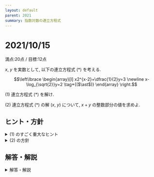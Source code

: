 ```yaml
---
layout: default
parent: 2021
summary: 指数対数の連立方程式
---
```


# 2021/10/15

満点:20点 / 目標:12点

$x$, $y$ を実数として, 以下の連立方程式 $(\ast)$ を考える.

$$\left\lbrace
\begin{array}[l]
x2^{x-2}+\dfrac{1}{2}y=3 \newline
x-\log_{\sqrt{2}}y=2 \tag*{($\ast$)}
\end{array}
\right.$$ 

(1) 連立方程式 $(\ast)$ を解け.

(2) 連立方程式 $(\ast)$ の解 $(x,\ y)$ について, $x+y$ の整数部分の値を求めよ.

<div style="page-break-before:always"></div>

## ヒント・方針

<details markdown="1">
<summary>(1) のすごく重大なヒント</summary>

- $2^x=t$ とおく.

</details>

<details markdown="1">
<summary>(2) の方針</summary>

- 対数の大きさを厳しく評価するために, $\log_a x^2 = 2 \log_a x$ の性質を用いる.

</details>

<div style="page-break-before:always"></div>

## 解答・解説

<details markdown="1">
<summary>解答・解説</summary>

指数・対数の連立方程式の問題です. 頑張って答えを導いていたものの, 怪しい計算をしている答案もありました.

### 指数・対数の計算

特に対数はできることが非常に少ないので, **計算規則に従って計算する**ことを意識しましょう.

- 対数の定義 $$p^{\log_p a} = a$$
- 真数の指数を前に出す $$\log_p a^t = t \log_p a$$
- 底の揃った対数の合成 
$$\begin{array}[l]
x\log_p a + \log_p b = \log_p ab \newline
\log_p a - \log_p b = \log_p \dfrac{a}{b}
\end{array}$$ 
- 底の変換 $$\log_a b = \frac{\log_p b}{\log_p a}$$

また, 方程式の両辺の対数をとるときは**両辺が正である**必要があります. 真数条件を考えれば当然ですが, 案外見落としがちですので気を付けましょう.

![](img/mathterro_20211015.jpg)

</details>